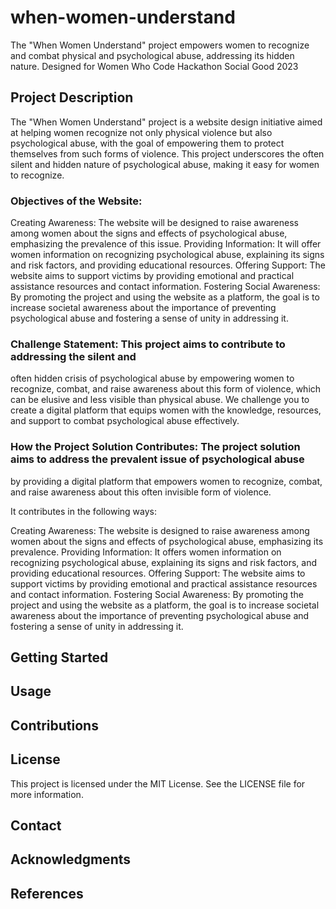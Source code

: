 # when-women-understand
The "When Women Understand" project empowers women to recognize and combat physical and psychological abuse, addressing its hidden nature. Designed for Women Who Code Hackathon Social Good 2023 

## Project Description
The "When Women Understand" project is a website design initiative aimed at helping women recognize not only physical violence but also psychological abuse, 
with the goal of empowering them to protect themselves from such forms of violence. 
This project underscores the often silent and hidden nature of psychological abuse, making it easy for women to recognize.

### Objectives of the Website:
Creating Awareness: The website will be designed to raise awareness among women about the signs and effects of psychological abuse, 
emphasizing the prevalence of this issue.
Providing Information: It will offer women information on recognizing psychological abuse, explaining its signs and risk factors,
and providing educational resources.
Offering Support: The website aims to support victims by providing emotional and 
practical assistance resources and contact information.
Fostering Social Awareness: By promoting the project and using the website as a platform, 
the goal is to increase societal awareness about the importance of preventing psychological abuse and fostering a sense of unity in addressing it.

### Challenge Statement: This project aims to contribute to addressing the silent and 
often hidden crisis of psychological abuse by empowering women to recognize, combat, and
raise awareness about this form of violence, which can be elusive and less visible than physical abuse. 
We challenge you to create a digital platform that equips women with the knowledge, resources, and support to combat psychological abuse effectively.

### How the Project Solution Contributes: The project solution aims to address the prevalent issue of psychological abuse 
by providing a digital platform that empowers women to recognize, combat, and raise awareness about this often invisible form of violence. 

It contributes in the following ways:

Creating Awareness: The website is designed to raise awareness among women about the signs and effects of psychological abuse, 
emphasizing its prevalence.
Providing Information: It offers women information on recognizing psychological abuse, explaining its signs and risk factors, and
providing educational resources.
Offering Support: The website aims to support victims by providing emotional and practical assistance resources and
contact information.
Fostering Social Awareness: By promoting the project and using the website as a platform, 
the goal is to increase societal awareness about the importance of preventing psychological abuse and 
fostering a sense of unity in addressing it.

## Getting Started

## Usage

## Contributions

## License
This project is licensed under the MIT License. See the LICENSE file for more information.

## Contact

## Acknowledgments

## References
